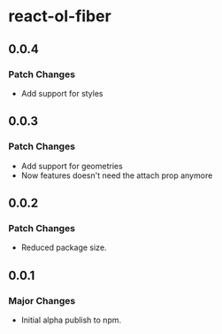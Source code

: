 # react-ol-fiber

## 0.0.4

### Patch Changes

- Add support for styles

## 0.0.3

### Patch Changes

- Add support for geometries 
- Now features doesn't need the attach prop anymore

## 0.0.2

### Patch Changes

- Reduced package size.

## 0.0.1

### Major Changes

- Initial alpha publish to npm.

